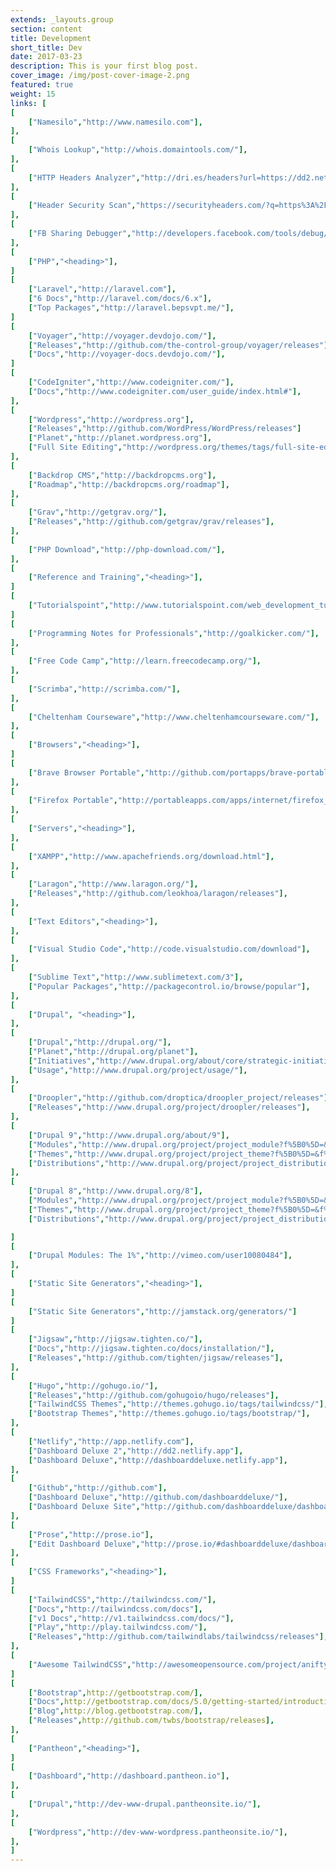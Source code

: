 ```yaml
---
extends: _layouts.group
section: content
title: Development
short_title: Dev
date: 2017-03-23
description: This is your first blog post.
cover_image: /img/post-cover-image-2.png
featured: true
weight: 15
links: [
[
    ["Namesilo","http://www.namesilo.com"],
],
[
    ["Whois Lookup","http://whois.domaintools.com/"],
],
[
    ["HTTP Headers Analyzer","http://dri.es/headers?url=https://dd2.netlify.app"],
],
[
    ["Header Security Scan","https://securityheaders.com/?q=https%3A%2F%2Fdd2.netlify.app%2F"],
],
[
    ["FB Sharing Debugger","http://developers.facebook.com/tools/debug/"],
],
[
    ["PHP","<heading>"],
]
[
    ["Laravel","http://laravel.com"],
    ["6 Docs","http://laravel.com/docs/6.x"],
    ["Top Packages","http://laravel.bepsvpt.me/"],
]
[
    ["Voyager","http://voyager.devdojo.com/"],
    ["Releases","http://github.com/the-control-group/voyager/releases"],
    ["Docs","http://voyager-docs.devdojo.com/"],
]
[
    ["CodeIgniter","http://www.codeigniter.com/"],
    ["Docs","http://www.codeigniter.com/user_guide/index.html#"],
],
[
    ["Wordpress","http://wordpress.org"],
    ["Releases","http://github.com/WordPress/WordPress/releases"]
    ["Planet","http://planet.wordpress.org"],
    ["Full Site Editing","http://wordpress.org/themes/tags/full-site-editing/"],
],
[
    ["Backdrop CMS","http://backdropcms.org"],
    ["Roadmap","http://backdropcms.org/roadmap"],
],
[
    ["Grav","http://getgrav.org/"],
    ["Releases","http://github.com/getgrav/grav/releases"],
],
[
    ["PHP Download","http://php-download.com/"],
],
[
    ["Reference and Training","<heading>"],
]
[
    ["Tutorialspoint","http://www.tutorialspoint.com/web_development_tutorials.htm"],
]
[
    ["Programming Notes for Professionals","http://goalkicker.com/"],
],
[
    ["Free Code Camp","http://learn.freecodecamp.org/"],
],
[
    ["Scrimba","http://scrimba.com/"],
],
[
    ["Cheltenham Courseware","http://www.cheltenhamcourseware.com/"],
],
[
    ["Browsers","<heading>"],
]
[
    ["Brave Browser Portable","http://github.com/portapps/brave-portable/releases"],
],
[
    ["Firefox Portable","http://portableapps.com/apps/internet/firefox_portable"],
],
[
    ["Servers","<heading>"],
],
[
    ["XAMPP","http://www.apachefriends.org/download.html"],
],
[
    ["Laragon","http://www.laragon.org/"],
    ["Releases","http://github.com/leokhoa/laragon/releases"],
],
[
    ["Text Editors","<heading>"],
],
[
    ["Visual Studio Code","http://code.visualstudio.com/download"],
],
[
    ["Sublime Text","http://www.sublimetext.com/3"],
    ["Popular Packages","http://packagecontrol.io/browse/popular"],
],
[
    ["Drupal", "<heading>"],
],
[
    ["Drupal","http://drupal.org/"],
    ["Planet","http://drupal.org/planet"],
    ["Initiatives","http://www.drupal.org/about/core/strategic-initiatives"],
    ["Usage","http://www.drupal.org/project/usage/"],
],
[
    ["Droopler","http://github.com/droptica/droopler_project/releases"],
    ["Releases","http://www.drupal.org/project/droopler/releases"],
],
[
    ["Drupal 9","http://www.drupal.org/about/9"],
    ["Modules","http://www.drupal.org/project/project_module?f%5B0%5D=&f%5B1%5D=&f%5B2%5D=&f%5B3%5D=sm_core_compatibility%3A9&f%5B4%5D=sm_field_project_type%3Afull&f%5B5%5D=&f%5B6%5D=&text=&solrsort=ds_project_latest_release+desc&op=Search"],
    ["Themes","http://www.drupal.org/project/project_theme?f%5B0%5D=&f%5B1%5D=&f%5B2%5D=sm_core_compatibility%3A9&f%5B3%5D=sm_field_project_type%3Afull&f%5B4%5D=&f%5B5%5D=&text=&solrsort=ds_project_latest_release+desc&op=Search"],
    ["Distributions","http://www.drupal.org/project/project_distribution?f%5B0%5D=&f%5B1%5D=&f%5B2%5D=sm_core_compatibility%3A9&f%5B3%5D=sm_field_project_type%3Afull&f%5B4%5D=&f%5B5%5D=&text=&solrsort=ds_project_latest_release+desc&op=Search"],
],
[
    ["Drupal 8","http://www.drupal.org/8"],
    ["Modules","http://www.drupal.org/project/project_module?f%5B0%5D=&f%5B1%5D=&f%5B2%5D=&f%5B3%5D=sm_core_compatibility%3A8&f%5B4%5D=sm_field_project_type%3Afull&f%5B5%5D=&f%5B6%5D=&text=&solrsort=ds_project_latest_release+desc&op=Search"],
    ["Themes","http://www.drupal.org/project/project_theme?f%5B0%5D=&f%5B1%5D=&f%5B2%5D=sm_core_compatibility%3A8&f%5B3%5D=sm_field_project_type%3Afull&f%5B4%5D=&f%5B5%5D=&text=&solrsort=ds_project_latest_release+desc&op=Search"],
    ["Distributions","http://www.drupal.org/project/project_distribution?f%5B0%5D=&f%5B1%5D=&f%5B2%5D=sm_core_compatibility%3A8&f%5B3%5D=sm_field_project_type%3Afull&f%5B4%5D=&f%5B5%5D=&text=&solrsort=ds_project_latest_release+desc&op=Search"],

]
[
    ["Drupal Modules: The 1%","http://vimeo.com/user10080484"],
],
[
    ["Static Site Generators","<heading>"],
]
[
    ["Static Site Generators","http://jamstack.org/generators/"]
]
[
    ["Jigsaw","http://jigsaw.tighten.co/"],
    ["Docs","http://jigsaw.tighten.co/docs/installation/"],
    ["Releases","http://github.com/tighten/jigsaw/releases"],
],
[
    ["Hugo","http://gohugo.io/"],
    ["Releases","http://github.com/gohugoio/hugo/releases"],
    ["TailwindCSS Themes","http://themes.gohugo.io/tags/tailwindcss/"],
    ["Bootstrap Themes","http://themes.gohugo.io/tags/bootstrap/"],
],
[
    ["Netlify","http://app.netlify.com"],
    ["Dashboard Deluxe 2","http://dd2.netlify.app"],
    ["Dashboard Deluxe","http://dashboarddeluxe.netlify.app"],
],
[
    ["Github","http://github.com"],
    ["Dashboard Deluxe","http://github.com/dashboarddeluxe/"],
    ["Dashboard Deluxe Site","http://github.com/dashboarddeluxe/dashboarddeluxe.github.io"],
],
[
    ["Prose","http://prose.io"],
    ["Edit Dashboard Deluxe","http://prose.io/#dashboarddeluxe/dashboarddeluxe.github.io/edit/master/index.md"],
],
[
    ["CSS Frameworks","<heading>"],
]
[
    ["TailwindCSS","http://tailwindcss.com/"],
    ["Docs","http://tailwindcss.com/docs"],
    ["v1 Docs","http://v1.tailwindcss.com/docs/"],
    ["Play","http://play.tailwindcss.com/"],
    ["Releases","http://github.com/tailwindlabs/tailwindcss/releases"],
],
[
    ["Awesome TailwindCSS","http://awesomeopensource.com/project/aniftyco/awesome-tailwindcss"],
]
[
    ["Bootstrap",http://getbootstrap.com/],
    ["Docs",http://getbootstrap.com/docs/5.0/getting-started/introduction/],
    ["Blog",http://blog.getbootstrap.com/],
    ["Releases",http://github.com/twbs/bootstrap/releases],
],
[
    ["Pantheon","<heading>"],
]
[
    ["Dashboard","http://dashboard.pantheon.io"],
],
[
    ["Drupal","http://dev-www-drupal.pantheonsite.io/"],
],
[
    ["Wordpress","http://dev-www-wordpress.pantheonsite.io/"],
],
]
---
```


